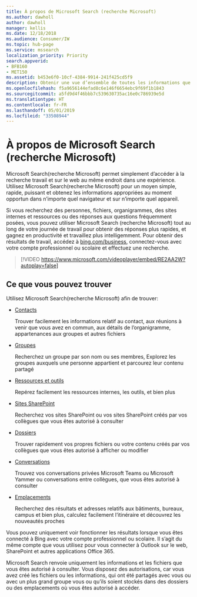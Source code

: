 ```yaml
---
title: À propos de Microsoft Search (recherche Microsoft)
ms.author: dawholl
author: dawholl
manager: kellis
ms.date: 12/18/2018
ms.audience: Consumer/IW
ms.topic: hub-page
ms.service: mssearch
localization_priority: Priority
search.appverid:
- BFB160
- MET150
ms.assetid: b453e6f0-10cf-4384-9914-241f425cd5f9
description: Obtenir une vue d’ensemble de toutes les informations que vous trouverez lorsque vous utilisez Microsoft Search (recherche Microsoft)
ms.openlocfilehash: f5a9656144efad8c6e146f6654ebc9f69f1b1843
ms.sourcegitcommit: a5fd9d4f46bbb7c539630735ac16e0c786939e5d
ms.translationtype: HT
ms.contentlocale: fr-FR
ms.lasthandoff: 05/01/2019
ms.locfileid: "33508944"
---
```

# <a name="about-microsoft-search"></a>À propos de Microsoft Search (recherche Microsoft)

Microsoft Search(recherche Microsoft) permet simplement d’accéder à la recherche travail et sur le web au même endroit dans une expérience. Utilisez Microsoft Search(recherche Microsoft) pour un moyen simple, rapide, puissant et obtenez les informations appropriées au moment opportun dans n’importe quel navigateur et sur n’importe quel appareil.
  
Si vous recherchez des personnes, fichiers, organigrammes, des sites internes et ressources ou des réponses aux questions fréquemment posées, vous pouvez utiliser Microsoft Search (recherche Microsoft) tout au long de votre journée de travail pour obtenir des réponses plus rapides, et gagnez en productivité et travaillez plus intelligemment. Pour obtenir des résultats de travail, accédez à [bing.com/business](https://www.bing.com/business), connectez-vous avec votre compte professionnel ou scolaire et effectuez une recherche. 
  
> [!VIDEO https://www.microsoft.com/videoplayer/embed/RE2AA2W?autoplay=false]

## <a name="what-you-can-find"></a>Ce que vous pouvez trouver
  
Utilisez Microsoft Search(recherche Microsoft) afin de trouver:
  
- [Contacts](find-people-and-groups.md)
    
    Trouver facilement les informations relatif au contact, aux réunions à venir que vous avez en commun, aux détails de l’organigramme, appartenances aux groupes et autres fichiers
    
- [Groupes](find-people-and-groups.md)
    
    Recherchez un groupe par son nom ou ses membres, Explorez les groupes auxquels une personne appartient et parcourez leur contenu partagé
    
- [Ressources et outils](find-resources-tools-and-more.md)
    
    Repérez facilement les ressources internes, les outils, et bien plus
    
- [Sites SharePoint](find-sharepoint-sites.md)
    
    Recherchez vos sites SharePoint ou vos sites SharePoint créés par vos collègues que vous êtes autorisé à consulter
    
- [Dossiers](find-files.md)
    
    Trouver rapidement vos propres fichiers ou votre contenu créés par vos collègues que vous êtes autorisé à afficher ou modifier
    
- [Conversations](find-conversations.md)
    
    Trouvez vos conversations privées Microsoft Teams ou Microsoft Yammer ou conversations entre collègues, que vous êtes autorisé à consulter
    
- [Emplacements](find-locations.md)
    
    Recherchez des résultats et adresses relatifs aux bâtiments, bureaux, campus et bien plus, calculez facilement l’itinéraire et découvrez les nouveautés proches    
    
Vous pouvez uniquement voir fonctionner les résultats lorsque vous êtes connecté à Bing avec votre compte professionnel ou scolaire. Il s’agit du même compte que vous utilisez pour vous connecter à Outlook sur le web, SharePoint et autres applications Office 365. 
  
Microsoft Search renvoie uniquement les informations et les fichiers que vous êtes autorisé à consulter. Vous disposez des autorisations, car vous avez créé les fichiers ou les informations, qui ont été partagés avec vous ou avec un plus grand groupe vous ou qu’ils soient stockés dans des dossiers ou des emplacements où vous êtes autorisé à accéder.

  

